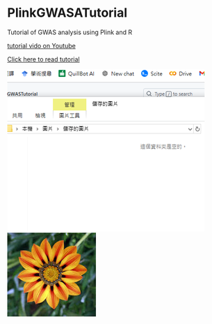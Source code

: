 # PlinkGWASATutorial
Tutorial of GWAS analysis using Plink and R

[tutorial vido on Youtube](https://youtu.be/hTOJjk48c9o)

[Click here to read tutorial](/Tutorial.md)

![image](/111.png)
![image](/123.jpg)
